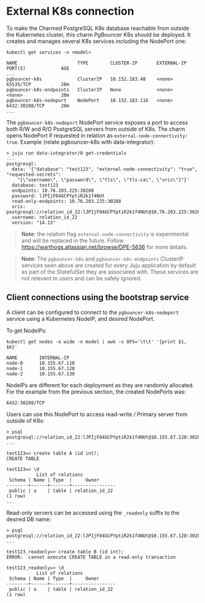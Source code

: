 # External K8s connection

To make the Charmed PostgreSQL K8s database reachable from outside the Kubernetes cluster, this charm PgBouncer K8s should be deployed. It creates and manages several K8s services including the NodePort one:

```shell
kubectl get services -n <model>
```

```
NAME                      TYPE        CLUSTER-IP       EXTERNAL-IP   PORT(S)             AGE
...
pgbouncer-k8s             ClusterIP   10.152.183.48    <none>        65535/TCP           20m
pgbouncer-k8s-endpoints   ClusterIP   None             <none>        <none>              20m
pgbouncer-k8s-nodeport    NodePort    10.152.183.116   <none>        6432:30288/TCP      20m
...
```

The `pgbouncer-k8s-nodeport` NodePort service exposes a port to access both R/W and R/O PostgreSQL servers from outside of K8s. The charm opens NodePort if requested in relation as `external-node-connectivity: true`. Example (relate pgbouncer-k8s with data-integrator):
```shell
> juju run data-integrator/0 get-credentials
...
postgresql:
  data: '{"database": "test123", "external-node-connectivity": "true", "requested-secrets":
    "[\"username\", \"password\", \"tls\", \"tls-ca\", \"uris\"]"}'
  database: test123
  endpoints: 10.76.203.225:30288
  password: lJPIjF04GCPYptiR2k1f4NUt
  read-only-endpoints: 10.76.203.225:30288
  uris: postgresql://relation_id_22:lJPIjF04GCPYptiR2k1f4NUt@10.76.203.225:30288/test123
  username: relation_id_22
  version: "14.13"
```
> **Note**: the relation flag `external-node-connectivity` is experimental and will be replaced in the future. Follow https://warthogs.atlassian.net/browse/DPE-5636 for more details. 

> **Note**: The `pgbouncer-k8s` and `pgbouncer-k8s-endpoints` ClusterIP services seen above are created for every Juju application by default as part of the StatefulSet they are associated with. These services are not relevant to users and can be safely ignored.

## Client connections using the bootstrap service

A client can be configured to connect to the `pgbouncer-k8s-nodeport` service using a Kubernetes NodeIP, and desired NodePort.

To get NodeIPs:

```shell
kubectl get nodes -o wide -n model | awk -v OFS='\t\t' '{print $1, $6}'
```

```
NAME        INTERNAL-IP
node-0      10.155.67.110
node-1      10.155.67.120
node-2      10.155.67.130
```

NodeIPs are different for each deployment as they are randomly allocated.
For the example from the previous section, the created NodePorts was:

```shell
6432:30288/TCP
```

Users can use this NodePort to access read-write / Primary server from outside of K8s:
```shell
> psql postgresql://relation_id_22:lJPIjF04GCPYptiR2k1f4NUt@10.155.67.120:30288/test123
...

test123=> create table A (id int);
CREATE TABLE

test123=> \d
           List of relations
 Schema | Name | Type  |     Owner
--------+------+-------+----------------
 public | a    | table | relation_id_22
(1 row)
...
```
Read-only servers can be accessed using the `_readonly` suffix to the desired DB name:
```shell
> psql postgresql://relation_id_22:lJPIjF04GCPYptiR2k1f4NUt@10.155.67.120:30288/test123_readonly
...

test123_readonly=> create table B (id int);
ERROR:  cannot execute CREATE TABLE in a read-only transaction

test123_readonly=> \d
           List of relations
 Schema | Name | Type  |     Owner
--------+------+-------+----------------
 public | a    | table | relation_id_22
(1 row)
```